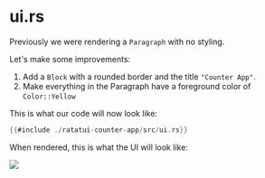 # ui.rs

Previously we were rendering a `Paragraph` with no styling.

Let's make some improvements:

1. Add a `Block` with a rounded border and the title `"Counter App"`.
1. Make everything in the Paragraph have a foreground color of `Color::Yellow`

This is what our code will now look like:

```rust
{{#include ./ratatui-counter-app/src/ui.rs}}
```

When rendered, this is what the UI will look like:

![](https://user-images.githubusercontent.com/1813121/263155937-d8a8b6f6-97f4-4839-b855-ffd0249c2ae0.png)
